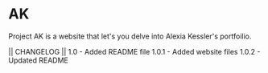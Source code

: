 # AK

Project AK is a website that let's you delve into Alexia Kessler's portfoilio. 

|| CHANGELOG ||
1.0 - Added README file 
1.0.1 - Added website files 
1.0.2 - Updated README
